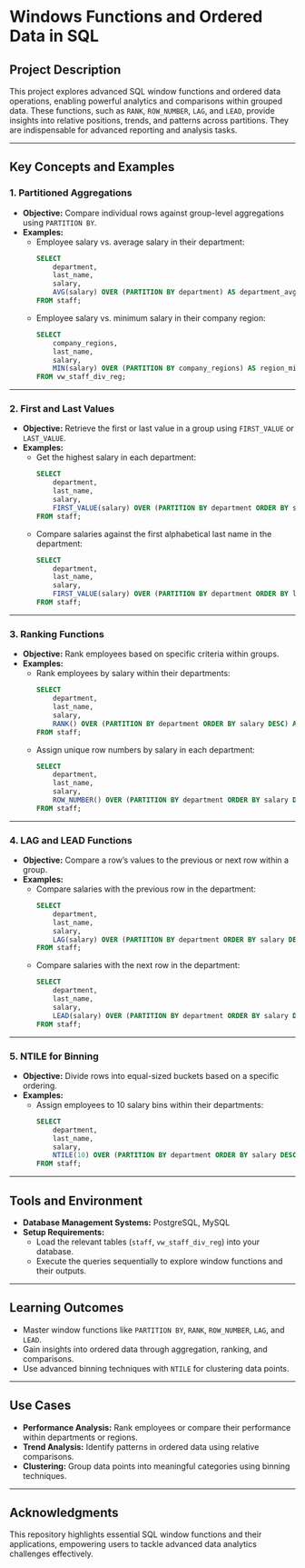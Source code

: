 # Windows Functions and Ordered Data in SQL

## Project Description

This project explores advanced SQL window functions and ordered data operations, enabling powerful analytics and comparisons within grouped data. These functions, such as `RANK`, `ROW_NUMBER`, `LAG`, and `LEAD`, provide insights into relative positions, trends, and patterns across partitions. They are indispensable for advanced reporting and analysis tasks.

---

## Key Concepts and Examples

### **1. Partitioned Aggregations**
- **Objective:** Compare individual rows against group-level aggregations using `PARTITION BY`.
- **Examples:**
  - Employee salary vs. average salary in their department:
    ```sql
    SELECT 
        department, 
        last_name, 
        salary,
        AVG(salary) OVER (PARTITION BY department) AS department_avg_salary
    FROM staff;
    ```
  - Employee salary vs. minimum salary in their company region:
    ```sql
    SELECT 
        company_regions, 
        last_name, 
        salary,
        MIN(salary) OVER (PARTITION BY company_regions) AS region_min_salary
    FROM vw_staff_div_reg;
    ```

---

### **2. First and Last Values**
- **Objective:** Retrieve the first or last value in a group using `FIRST_VALUE` or `LAST_VALUE`.
- **Examples:**
  - Get the highest salary in each department:
    ```sql
    SELECT
        department,
        last_name,
        salary,
        FIRST_VALUE(salary) OVER (PARTITION BY department ORDER BY salary DESC) AS highest_salary
    FROM staff;
    ```
  - Compare salaries against the first alphabetical last name in the department:
    ```sql
    SELECT
        department,
        last_name,
        salary,
        FIRST_VALUE(salary) OVER (PARTITION BY department ORDER BY last_name ASC) AS first_alphabetical_salary
    FROM staff;
    ```

---

### **3. Ranking Functions**
- **Objective:** Rank employees based on specific criteria within groups.
- **Examples:**
  - Rank employees by salary within their departments:
    ```sql
    SELECT
        department,
        last_name,
        salary,
        RANK() OVER (PARTITION BY department ORDER BY salary DESC) AS salary_rank
    FROM staff;
    ```
  - Assign unique row numbers by salary in each department:
    ```sql
    SELECT
        department,
        last_name,
        salary,
        ROW_NUMBER() OVER (PARTITION BY department ORDER BY salary DESC) AS row_number
    FROM staff;
    ```

---

### **4. LAG and LEAD Functions**
- **Objective:** Compare a row’s values to the previous or next row within a group.
- **Examples:**
  - Compare salaries with the previous row in the department:
    ```sql
    SELECT 
        department,
        last_name,
        salary,
        LAG(salary) OVER (PARTITION BY department ORDER BY salary DESC) AS previous_salary
    FROM staff;
    ```
  - Compare salaries with the next row in the department:
    ```sql
    SELECT 
        department,
        last_name,
        salary,
        LEAD(salary) OVER (PARTITION BY department ORDER BY salary DESC) AS next_salary
    FROM staff;
    ```

---

### **5. NTILE for Binning**
- **Objective:** Divide rows into equal-sized buckets based on a specific ordering.
- **Examples:**
  - Assign employees to 10 salary bins within their departments:
    ```sql
    SELECT 
        department,
        last_name,
        salary,
        NTILE(10) OVER (PARTITION BY department ORDER BY salary DESC) AS salary_bin
    FROM staff;
    ```

---

## Tools and Environment
- **Database Management Systems:** PostgreSQL, MySQL
- **Setup Requirements:**
  - Load the relevant tables (`staff`, `vw_staff_div_reg`) into your database.
  - Execute the queries sequentially to explore window functions and their outputs.

---

## Learning Outcomes
- Master window functions like `PARTITION BY`, `RANK`, `ROW_NUMBER`, `LAG`, and `LEAD`.
- Gain insights into ordered data through aggregation, ranking, and comparisons.
- Use advanced binning techniques with `NTILE` for clustering data points.

---

## Use Cases
- **Performance Analysis:** Rank employees or compare their performance within departments or regions.
- **Trend Analysis:** Identify patterns in ordered data using relative comparisons.
- **Clustering:** Group data points into meaningful categories using binning techniques.

---

## Acknowledgments
This repository highlights essential SQL window functions and their applications, empowering users to tackle advanced data analytics challenges effectively.
